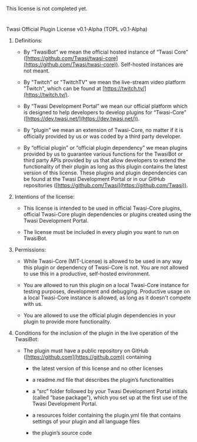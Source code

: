 This license is not completed yet.
#
Twasi Official Plugin License v0.1-Alpha (TOPL v0.1-Alpha)

1.  Definitions:
    
	- By “TwasiBot” we mean the official hosted instance of “Twasi Core” ([https://github.com/Twasi/twasi-core](https://github.com/Twasi/twasi-core)). Self-hosted instances are not meant.
    
	- By "Twitch" or "TwitchTV" we mean the live-stream video platform "Twitch", which can be found at [https://twitch.tv/](https://twitch.tv/).
    
	- By “Twasi Development Portal” we mean our official platform which is designed to help developers to develop plugins for “Twasi-Core” ([https://dev.twasi.net/](https://dev.twasi.net/)).
    
	- By “plugin” we mean an extension of Twasi-Core, no matter if it is officially provided by us or was coded by a third party developer.
    
	- By “official plugin” or “official plugin dependency” we mean plugins provided by us to guarantee various functions  for the TwasiBot or third party APIs provided by us that allow developers to extend the functionality of their plugin as long as this plugin contains the latest version of this license. These plugins and plugin dependencies can be found at the Twasi Development Portal or in our GitHub repositories ([https://github.com/Twasi](https://github.com/Twasi)).
    

2.  Intentions of the license:
    

	- This license is intended to be used in official Twasi-Core plugins, official Twasi-Core plugin dependencies or plugins created using the Twasi Development Portal.
    
	- The license must be included in every plugin you want to run on TwasiBot.
    

3. Permissions:
    

	- While Twasi-Core (MIT-License) is allowed to be used in any way this plugin or dependency of Twasi-Core is not. You are not allowed to use this in a productive, self-hosted environment.
    
	- You are allowed to run this plugin on a local Twasi-Core instance for testing purposes, development and debugging. Productive usage on a local Twasi-Core instance is allowed, as long as it doesn't compete with us.
    
	- You are allowed to use the official plugin dependencies in your plugin to provide more functionality.
    

4.  Conditions for the inclusion of the plugin in the live operation of the TwasiBot:
    

	-   The plugin must have a public repository on GitHub ([https://github.com](https://github.com)) containing
    

		-  the latest version of this license and no other licenses
    
		- a readme.md file that describes the plugin’s functionalities
	    - a “src” folder followed by your Twasi Development Portal initials (called “base package”), which you set up at the first use of the Twasi Development Portal.
    
		- a resources folder containing the plugin.yml file that contains settings of your plugin and all language files
    
		- the plugin’s source code